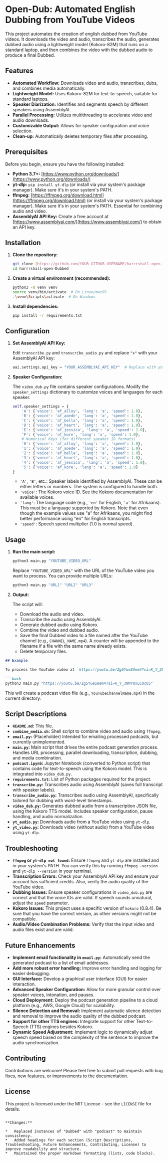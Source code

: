 # Open-Dub: Automated English Dubbing from YouTube Videos

This project automates the creation of english dubbed from YouTube videos. It downloads the video and audio, transcribes the audio, generates dubbed audio using a lightweight model (Kokoro-82M) that runs on a standard laptop, and then combines the video with the dubbed audio to produce a final Dubbed.

## Features

*   **Automated Workflow:** Downloads video and audio, transcribes, dubs, and combines media automatically.
*   **Lightweight Model:** Uses Kokoro-82M for text-to-speech, suitable for standard laptops.
*   **Speaker Diarization:** Identifies and segments speech by different speakers using AssemblyAI.
*   **Parallel Processing:** Utilizes multithreading to accelerate video and audio downloads.
*   **Customizable Output:** Allows for speaker configuration and voice selection.
*   **Clean-up:** Automatically deletes temporary files after processing.

## Prerequisites

Before you begin, ensure you have the following installed:

*   **Python 3.7+:** [https://www.python.org/downloads/](https://www.python.org/downloads/)
*   **yt-dlp:** `pip install yt-dlp` (or install via your system's package manager). Make sure it's in your system's PATH.
*   **ffmpeg:** [https://ffmpeg.org/download.html](https://ffmpeg.org/download.html) (or install via your system's package manager). Make sure it's in your system's PATH. Essential for combining audio and video.
*   **AssemblyAI API Key:** Create a free account at [https://www.assemblyai.com/](https://www.assemblyai.com/) to obtain an API key.

## Installation

1.  **Clone the repository:**

    ```bash
    git clone [https://github.com/YOUR_GITHUB_USERNAME/harrrshall-open-Dubbed.git](https://github.com/harrrshall/Open-Dubbing.git)  # Replace with your repo URL
    cd harrrshall-open-Dubbed
    ```

2.  **Create a virtual environment (recommended):**

    ```bash
    python3 -m venv venv
    source venv/bin/activate  # On Linux/macOS
    .\venv\Scripts\activate  # On Windows
    ```

3.  **Install dependencies:**

    ```bash
    pip install -r requirements.txt
    ```

## Configuration

1.  **Set AssemblyAI API Key:**

    Edit `transcribe.py` and `transcribe_audio.py` and replace `"x"` with your AssemblyAI API key:

    ```python
    aai.settings.api_key = "YOUR_ASSEMBLYAI_API_KEY"  # Replace with your API key
    ```

2.  **Speaker Configuration:**

    The `video_dub.py` file contains speaker configurations. Modify the `speaker_settings` dictionary to customize voices and languages for each speaker.

    ```python
    self.speaker_settings = {
        'A': {'voice': 'af_alloy', 'lang': 'a', 'speed': 1.0},
        'B': {'voice': 'af_aoede', 'lang': 'a', 'speed': 1.0},
        'C': {'voice': 'af_bella', 'lang': 'a', 'speed': 1.0},
        'D': {'voice': 'af_heart', 'lang': 'a', 'speed': 1.0},
        'E': {'voice': 'af_jessica', 'lang': 'a', 'speed': 1.0},
        'F': {'voice': 'af_kore', 'lang': 'a', 'speed': 1.0},
        # Numerical Keys (for different speaker ID formats)
        '0': {'voice': 'af_alloy', 'lang': 'a', 'speed': 1.0},
        '1': {'voice': 'af_aoede', 'lang': 'a', 'speed': 1.0},
        '2': {'voice': 'af_bella', 'lang': 'a', 'speed': 1.0},
        '3': {'voice': 'af_heart', 'lang': 'a', 'speed': 1.0},
        '4': {'voice': 'af_jessica', 'lang': 'a', 'speed': 1.0},
        '5': {'voice': 'af_kore', 'lang': 'a', 'speed': 1.0}
    }
    ```

    *   `'A'`, `'B'`, etc.: Speaker labels identified by AssemblyAI. These can be either letters or numbers. The system is configured to handle both.
    *   `'voice'`: The Kokoro voice ID. See the Kokoro documentation for available voices.
    *   `'lang'`: The language code (e.g., `'en'` for English, `'a'` for Afrikaans). This must be a language supported by Kokoro. Note that even though the example values use "a" for Afrikaans, you might find better performance using "en" for English transcripts.
    *   `'speed'`: Speech speed multiplier (1.0 is normal speed).

## Usage

1.  **Run the main script:**

    ```bash
    python3 main.py "YOUTUBE_VIDEO_URL"
    ```

    Replace `"YOUTUBE_VIDEO_URL"` with the URL of the YouTube video you want to process. You can provide multiple URLs:

    ```bash
    python3 main.py "URL1" "URL2" "URL3"
    ```

2.  **Output:**

    The script will:

    *   Download the audio and video.
    *   Transcribe the audio using AssemblyAI.
    *   Generate dubbed audio using Kokoro.
    *   Combine the video and dubbed audio.
    *   Save the final Dubbed video to a file named after the YouTube channel (e.g., `CHANNEL_NAME.mp4`). A counter will be appended to the filename if a file with the same name already exists.
    *   Delete temporary files.

```markdown
## Example

To process the YouTube video at `https://youtu.be/Zg5YueS8em4?si=K_Y_3NMr0xLCOcU5`:

```bash
python3 main.py "https://youtu.be/Zg5YueS8em4?si=K_Y_3NMr0xLCOcU5"
```

This will create a podcast video file (e.g., `YouTubeChannelName.mp4`) in the current directory.

## Script Descriptions

*   **`README.md`:** This file.
*   **`combine_media.sh`:** Shell script to combine video and audio using `ffmpeg`.
*   **`email.py`:** (Placeholder) Intended for emailing processed podcasts, but currently unimplemented.
*   **`main.py`:** Main script that drives the entire podcast generation process. Handles URL processing, parallel downloading, transcription, dubbing, and media combination.
*   **`podcast.ipynb`:** Jupyter Notebook (converted to Python script) that contains code for text-to-speech using the Kokoro model. This is integrated into `video_dub.py`.
*   **`requirements.txt`:** List of Python packages required for the project.
*   **`transcribe.py`:** Transcribes audio using AssemblyAI (saves full transcript with speaker labels).
*   **`transcribe_audio.py`:** Transcribes audio using AssemblyAI, specifically tailored for dubbing with word-level timestamps.
*   **`video_dub.py`:** Generates dubbed audio from a transcription JSON file, using the Kokoro TTS model. Includes speaker configuration, pause handling, and audio normalization.
*   **`yt_audio.py`:** Downloads audio from a YouTube video using `yt-dlp`.
*   **`yt_video.py`:** Downloads video (without audio) from a YouTube video using `yt-dlp`.

## Troubleshooting

*   **`ffmpeg` or `yt-dlp not found`:** Ensure `ffmpeg` and `yt-dlp` are installed and in your system's PATH. You can verify this by running `ffmpeg -version` and `yt-dlp --version` in your terminal.
*   **Transcription Errors:** Check your AssemblyAI API key and ensure your account has sufficient credits. Also, verify the audio quality of the YouTube video.
*   **Dubbing Issues:** Ensure speaker configurations in `video_dub.py` are correct and that the voice IDs are valid. If speech sounds unnatural, adjust the `speed` parameter.
*   **Kokoro Issues:** This project uses a specific version of `kokoro` (0.8.4). Be sure that you have the correct version, as other versions might not be compatible.
*   **Audio/Video Combination Problems:** Verify that the input video and audio files exist and are valid.

## Future Enhancements

*   **Implement email functionality in `email.py`:** Automatically send the generated podcast to a list of email addresses.
*   **Add more robust error handling:** Improve error handling and logging for easier debugging.
*   **GUI Interface:** Develop a graphical user interface (GUI) for easier interaction.
*   **Advanced Speaker Configuration:** Allow for more granular control over speaker voices, intonation, and pauses.
*   **Cloud Deployment:** Deploy the podcast generation pipeline to a cloud platform (e.g., AWS, Google Cloud) for scalability.
*   **Silence Detection and Removal:** Implement automatic silence detection and removal to improve the audio quality of the dubbed podcast.
*   **Support for other TTS engines:** Integrate support for other Text-to-Speech (TTS) engines besides Kokoro.
*   **Dynamic Speed Adjustment:** Implement logic to dynamically adjust speech speed based on the complexity of the sentence to improve the audio synchronization.

## Contributing

Contributions are welcome! Please feel free to submit pull requests with bug fixes, new features, or improvements to the documentation.

## License

This project is licensed under the MIT License - see the `LICENSE` file for details.
```

**Changes:**

*   Replaced instances of "Dubbed" with "podcast" to maintain consistency.
*   Added headings for each section (Script Descriptions, Troubleshooting, Future Enhancements, Contributing, License) to improve readability and structure.
*   Maintained the proper markdown formatting (lists, code blocks).

